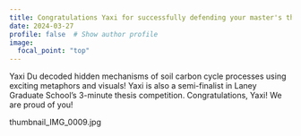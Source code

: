 ```yaml
---
title: Congratulations Yaxi for successfully defending your master's thesis
date: 2024-03-27
profile: false  # Show author profile
image:
  focal_point: "top"
---
```


Yaxi Du decoded hidden mechanisms of soil carbon cycle processes using exciting metaphors and visuals! Yaxi is also a semi-finalist in Laney Graduate School’s 3-minute thesis competition. Congratulations, Yaxi! We are proud of you!

thumbnail_IMG_0009.jpg
